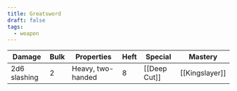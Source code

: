 ```yaml
---
title: Greatsword
draft: false
tags:
  - weapon
---
```

| Damage          | Bulk | Properties                            | Heft | Special                      | Mastery              |
| --------------- | ---- | ------------------------------------- | ---- | ---------------------------- | -------------------- |
| 2d6 slashing    | 2    | Heavy, two-handed                     | 8    | [[Deep Cut]]                 | [[Kingslayer]]       |
